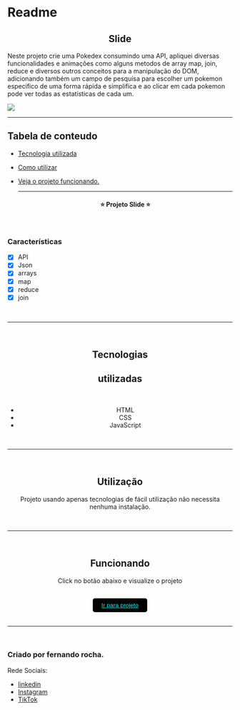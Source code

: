 # Readme

 <h2 align="center">Slide</h2>

<P  align="center">

Neste projeto crie uma Pokedex consumindo uma API, apliquei diversas funcionalidades e animações como alguns metodos de array map, join, reduce e diversos outros conceitos para a manipulação do DOM, adicionando também um campo de pesquisa para escolher um pokemon especifico de uma forma rápida e simplifica e ao clicar em cada pokemon pode ver todas as estatísticas de cada um.
</P>

<img src="readme/pokedex.gif">

<hr>

## Tabela de conteudo

- [Tecnologia utilizada](#tecnologias)
- [Como utilizar](#utilização)
- [Veja o projeto funcionando.](#funcionando)

   <hr>

   <h4 align="center">&#11088 Projeto Slide &#11088 </h4>
   </br>

### Características

- [x] API
- [x] Json
- [x] arrays
- [x] map
- [x] reduce
- [x] join

 <br>

<hr>
<br>
 <div align="center">
 
 ## Tecnologias 
 
 <h2>utilizadas</h2><br>

- HTML<br>
- CSS<br>
- JavaScript<br>
</div>
<div align="center">
<br>
<hr>
<br>

## Utilização

<p>Projeto usando apenas tecnologias de fácil utilização não necessita nenhuma instalação.</p>
 </div>
 <div align="center">
  <br>
 <hr>
 <br>

## Funcionando

  <p>Click no botão abaixo e visualize o projeto </p>
<br>
  <button  style="padding:8px 20px; border-radius:5px; border:none; background:black;"><a style="color:aqua;" target="_blank" href="https://fernandoroch.github.io/Slide/">Ir para projeto</a>
  </button>
  </div>

  <br>
 <hr>
 <br>

### Criado por fernando rocha.

Rede Sociais:

- <a target="_blank"  href="https://www.linkedin.com/feed/?trk=404_page">linkedin</a>
- <a target="_blank"  href="https://www.instagram.com/_daycode_/">Instagram</a>
- <a target="_blank"  href="https://www.tiktok.com/@_daycode_">TikTok</a>
